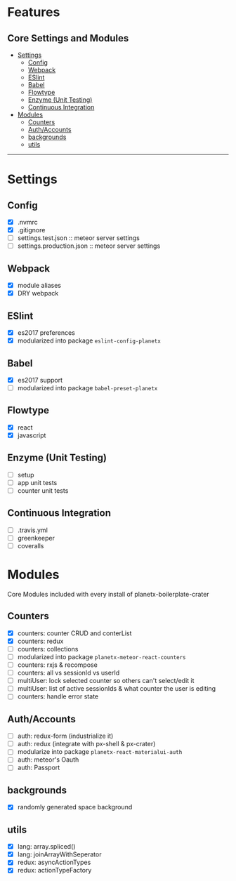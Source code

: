 Features
======

Core Settings and Modules
------

<!-- TOC depthFrom:1 depthTo:3 orderedList:false updateOnSave:true withLinks:true -->

- [Settings](#settings)
  - [Config](#config)
  - [Webpack](#webpack)
  - [ESlint](#eslint)
  - [Babel](#babel)
  - [Flowtype](#flowtype)
  - [Enzyme (Unit Testing)](#enzyme-unit-testing)
  - [Continuous Integration](#continuous-integration)
- [Modules](#modules)
  - [Counters](#counters)
  - [Auth/Accounts](#authaccounts)
  - [backgrounds](#backgrounds)
  - [utils](#utils)

<!-- /TOC -->

---

# Settings

## Config
- [x] .nvmrc 
- [x] .gitignore
- [ ] settings.test.json :: meteor server settings
- [ ] settings.production.json :: meteor server settings

## Webpack
- [x] module aliases
- [x] DRY webpack

## ESlint
- [x] es2017 preferences
- [x] modularized into package `eslint-config-planetx`

## Babel
- [x] es2017 support
- [ ] modularized into package `babel-preset-planetx`

## Flowtype
- [x] react
- [x] javascript

## Enzyme (Unit Testing)
- [ ] setup
- [ ] app unit tests
- [ ] counter unit tests

## Continuous Integration

- [ ] .travis.yml
- [ ] greenkeeper
- [ ] coveralls

# Modules

Core Modules included with every install of planetx-boilerplate-crater

## Counters
- [x] counters: counter CRUD and conterList
- [x] counters: redux
- [ ] counters: collections
- [ ] modularized into package `planetx-meteor-react-counters`
- [ ] counters: rxjs & recompose
- [ ] counters: all vs sessionId vs userId
- [ ] multiUser: lock selected counter so others can't select/edit it
- [ ] multiUser: list of active sessionIds & what counter the user is editing
- [ ] counters: handle error state

## Auth/Accounts
- [ ] auth: redux-form (industrialize it)
- [ ] auth: redux (integrate with px-shell & px-crater)
- [ ] modularize into package `planetx-react-materialui-auth`
- [ ] auth: meteor's Oauth
- [ ] auth: Passport

## backgrounds
- [x] randomly generated space background

## utils
- [x] lang: array.spliced()
- [x] lang: joinArrayWithSeperator
- [x] redux: asyncActionTypes
- [x] redux: actionTypeFactory

